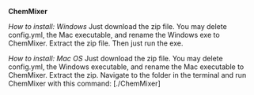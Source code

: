 **ChemMixer**

*How to install: Windows*
Just download the zip file. You may delete config.yml, the Mac executable, and rename the Windows exe to ChemMixer. Extract the zip file. Then just run the exe.

*How to install: Mac OS*
Just download the zip file. You may delete config.yml, the Windows executable, and rename the Mac executable to ChemMixer. Extract the zip. Navigate to the folder in the terminal and run ChemMixer with this command: [./ChemMixer]
